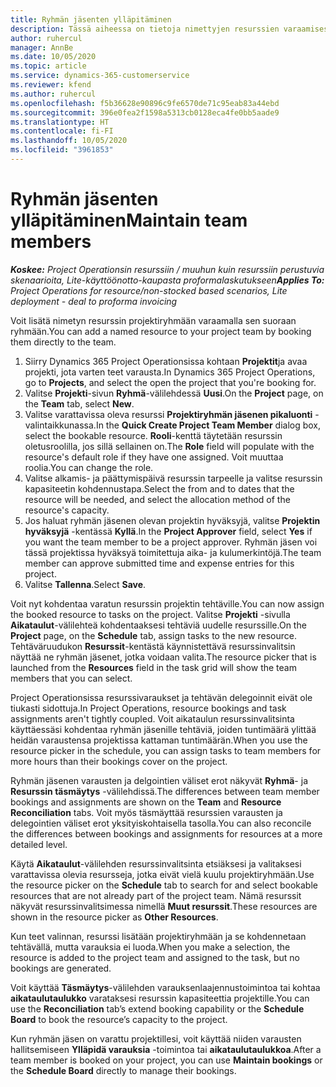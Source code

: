 ```yaml
---
title: Ryhmän jäsenten ylläpitäminen
description: Tässä aiheessa on tietoja nimettyjen resurssien varaamisesta projektiryhmille ja niiden kohdentamisesta tehtäville.
author: ruhercul
manager: AnnBe
ms.date: 10/05/2020
ms.topic: article
ms.service: dynamics-365-customerservice
ms.reviewer: kfend
ms.author: ruhercul
ms.openlocfilehash: f5b36628e90896c9fe6570de71c95eab83a44ebd
ms.sourcegitcommit: 396e0fea2f1598a5313cb0128eca4fe0bb5aade9
ms.translationtype: HT
ms.contentlocale: fi-FI
ms.lasthandoff: 10/05/2020
ms.locfileid: "3961853"
---
```

# <a name="maintain-team-members"></a><span data-ttu-id="95a53-103">Ryhmän jäsenten ylläpitäminen</span><span class="sxs-lookup"><span data-stu-id="95a53-103">Maintain team members</span></span>

<span data-ttu-id="95a53-104">_**Koskee:** Project Operationsin resurssiin / muuhun kuin resurssiin perustuvia skenaarioita, Lite-käyttöönotto-kaupasta proformalaskutukseen_</span><span class="sxs-lookup"><span data-stu-id="95a53-104">_**Applies To:** Project Operations for resource/non-stocked based scenarios, Lite deployment - deal to proforma invoicing_</span></span>

<span data-ttu-id="95a53-105">Voit lisätä nimetyn resurssin projektiryhmään varaamalla sen suoraan ryhmään.</span><span class="sxs-lookup"><span data-stu-id="95a53-105">You can add a named resource to your project team by booking them directly to the team.</span></span>

1. <span data-ttu-id="95a53-106">Siirry Dynamics 365 Project Operationsissa kohtaan **Projektit**ja avaa projekti, jota varten teet varausta.</span><span class="sxs-lookup"><span data-stu-id="95a53-106">In Dynamics 365 Project Operations, go to **Projects**, and select the open the project that you're booking for.</span></span>
2. <span data-ttu-id="95a53-107">Valitse **Projekti**-sivun **Ryhmä**-välilehdessä **Uusi**.</span><span class="sxs-lookup"><span data-stu-id="95a53-107">On the **Project** page, on the **Team** tab, select **New**.</span></span> 
3. <span data-ttu-id="95a53-108">Valitse varattavissa oleva resurssi **Projektiryhmän jäsenen pikaluonti** -valintaikkunassa.</span><span class="sxs-lookup"><span data-stu-id="95a53-108">In the **Quick Create Project Team Member** dialog box, select the bookable resource.</span></span> <span data-ttu-id="95a53-109">**Rooli**-kenttä täytetään resurssin oletusroolilla, jos sillä sellainen on.</span><span class="sxs-lookup"><span data-stu-id="95a53-109">The **Role** field will populate with the resource's default role if they have one assigned.</span></span> <span data-ttu-id="95a53-110">Voit muuttaa roolia.</span><span class="sxs-lookup"><span data-stu-id="95a53-110">You can change the role.</span></span> 
4. <span data-ttu-id="95a53-111">Valitse alkamis- ja päättymispäivä resurssin tarpeelle ja valitse resurssin kapasiteetin kohdennustapa.</span><span class="sxs-lookup"><span data-stu-id="95a53-111">Select the from and to dates that the resource will be needed, and select the allocation method of the resource's capacity.</span></span> 
5. <span data-ttu-id="95a53-112">Jos haluat ryhmän jäsenen olevan projektin hyväksyjä, valitse **Projektin hyväksyjä** -kentässä **Kyllä**.</span><span class="sxs-lookup"><span data-stu-id="95a53-112">In the **Project Approver** field, select **Yes** if you want the team member to be a project approver.</span></span> <span data-ttu-id="95a53-113">Ryhmän jäsen voi tässä projektissa hyväksyä toimitettuja aika- ja kulumerkintöjä.</span><span class="sxs-lookup"><span data-stu-id="95a53-113">The team member can approve submitted time and expense entries for this project.</span></span> 
6. <span data-ttu-id="95a53-114">Valitse **Tallenna**.</span><span class="sxs-lookup"><span data-stu-id="95a53-114">Select **Save**.</span></span>

<span data-ttu-id="95a53-115">Voit nyt kohdentaa varatun resurssin projektin tehtäville.</span><span class="sxs-lookup"><span data-stu-id="95a53-115">You can now assign the booked resource to tasks on the project.</span></span> <span data-ttu-id="95a53-116">Valitse **Projekti** -sivulla **Aikataulut**-välilehteä kohdentaaksesi tehtäviä uudelle resurssille.</span><span class="sxs-lookup"><span data-stu-id="95a53-116">On the **Project** page, on the **Schedule** tab, assign tasks to the new resource.</span></span> <span data-ttu-id="95a53-117">Tehtäväruudukon **Resurssit**-kentästä käynnistettävä resurssinvalitsin näyttää ne ryhmän jäsenet, jotka voidaan valita.</span><span class="sxs-lookup"><span data-stu-id="95a53-117">The resource picker that is launched from the **Resources** field in the task grid will show the team members that you can select.</span></span>


<span data-ttu-id="95a53-118">Project Operationsissa resurssivaraukset ja tehtävän delegoinnit eivät ole tiukasti sidottuja.</span><span class="sxs-lookup"><span data-stu-id="95a53-118">In Project Operations, resource bookings and task assignments aren't tightly coupled.</span></span> <span data-ttu-id="95a53-119">Voit aikataulun resurssinvalitsinta käyttäessäsi kohdentaa ryhmän jäsenille tehtäviä, joiden tuntimäärä ylittää heidän varaustensa projektissa kattaman tuntimäärän.</span><span class="sxs-lookup"><span data-stu-id="95a53-119">When you use the resource picker in the schedule, you can assign tasks to team members for more hours than their bookings cover on the project.</span></span>

<span data-ttu-id="95a53-120">Ryhmän jäsenen varausten ja delgointien väliset erot näkyvät **Ryhmä**- ja **Resurssin täsmäytys** -välilehdissä.</span><span class="sxs-lookup"><span data-stu-id="95a53-120">The differences between team member bookings and assignments are shown on the **Team** and **Resource Reconciliation** tabs.</span></span> <span data-ttu-id="95a53-121">Voit myös täsmäyttää resurssien varausten ja delegointien väliset erot yksityiskohtaisella tasolla.</span><span class="sxs-lookup"><span data-stu-id="95a53-121">You can also reconcile the differences between bookings and assignments for resources at a more detailed level.</span></span>

<span data-ttu-id="95a53-122">Käytä **Aikataulut**-välilehden resurssinvalitsinta etsiäksesi ja valitaksesi varattavissa olevia resursseja, jotka eivät vielä kuulu projektiryhmään.</span><span class="sxs-lookup"><span data-stu-id="95a53-122">Use the resource picker on the **Schedule** tab to search for and select bookable resources that are not already part of the project team.</span></span> <span data-ttu-id="95a53-123">Nämä resurssit näkyvät resurssinvalitsimessa nimellä **Muut resurssit**.</span><span class="sxs-lookup"><span data-stu-id="95a53-123">These resources are shown in the resource picker as **Other Resources**.</span></span>

<span data-ttu-id="95a53-124">Kun teet valinnan, resurssi lisätään projektiryhmään ja se kohdennetaan tehtävällä, mutta varauksia ei luoda.</span><span class="sxs-lookup"><span data-stu-id="95a53-124">When you make a selection, the resource is added to the project team and assigned to the task, but no bookings are generated.</span></span>

<span data-ttu-id="95a53-125">Voit käyttää **Täsmäytys**-välilehden varauksenlaajennustoimintoa tai kohtaa **aikataulutaulukko** varataksesi resurssin kapasiteettia projektille.</span><span class="sxs-lookup"><span data-stu-id="95a53-125">You can use the **Reconciliation** tab’s extend booking capability or the **Schedule Board** to book the resource’s capacity to the project.</span></span>

<span data-ttu-id="95a53-126">Kun ryhmän jäsen on varattu projektillesi, voit käyttää niiden varausten hallitsemiseen **Ylläpidä varauksia** -toimintoa tai **aikataulutaulukkoa**.</span><span class="sxs-lookup"><span data-stu-id="95a53-126">After a team member is booked on your project, you can use **Maintain bookings** or the **Schedule Board** directly to manage their bookings.</span></span>
